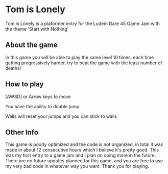 # Tom is Lonely
Tom is Lonely is a plaformer entry for the Ludem Dare 45 Game Jam with the theme 'Start with Nothing'

## About the game
In this game you will be able to play the same level 10 times, each time getting progressively harder, try to beat the game with the least number of deaths!

## How to play
[AWSD] or Arrow keys to move

You have the ability to double jump

Walls will reset your jumps and you can stick to walls

## Other Info

This game is poorly optimized and the code is not organized, in total it was made in about 12 consecutive hours which I believe it's pretty good. This was my first entry to a game jam and I plan on doing more in the future. There are no future updates planned for this game, and you are free to use my very bad code in whatever way you want. Thank you for playing.
